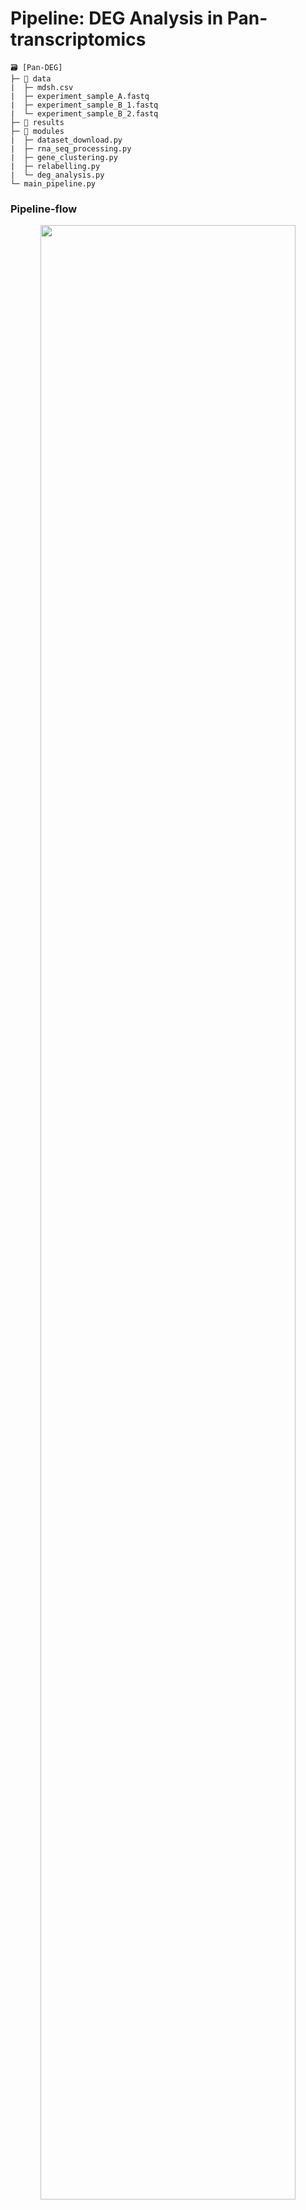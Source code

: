 # Pipeline: DEG Analysis in Pan-transcriptomics

```
🗃️ [Pan-DEG]
├─ 📂 data
|  ├─ mdsh.csv
|  ├─ experiment_sample_A.fastq
|  ├─ experiment_sample_B_1.fastq
|  └─ experiment_sample_B_2.fastq
├─ 📂 results
├─ 📂 modules
|  ├─ dataset_download.py
|  ├─ rna_seq_processing.py
|  ├─ gene_clustering.py
|  ├─ relabelling.py
|  └─ deg_analysis.py
└─ main_pipeline.py
```

### Pipeline-flow
<p align="center">
  <img src="https://github.com/user-attachments/assets/1a7bcdf7-81b5-4532-a078-8e66ab2b07b4" width="90%">
</p>

